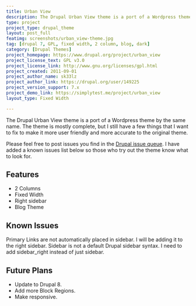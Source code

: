 ```yaml
---
title: Urban View
description: The Drupal Urban View theme is a port of a Wordpress theme by the same name.
type: project
project_type: drupal_theme
layout: post_full
featimg: screenshots/urban_view-theme.jpg
tag: [drupal 7, GPL, fixed width, 2 column, blog, dark]
category: [Drupal Themes]
project_homepage: https://www.drupal.org/project/urban_view
project_license_text: GPL v3.0
project_license_link: http://www.gnu.org/licenses/gpl.html
project_created: 2011-09-01
project_author_name: sk33lz
project_author_link: https://drupal.org/user/149225
project_version_support: 7.x
project_demo_link: https://simplytest.me/project/urban_view
layout_type: Fixed Width

---
```

The Drupal Urban View theme is a port of a Wordpress theme by the same name. The theme is mostly complete, but I still have a few things that I want to fix to make it more user friendly and more accurate to the original theme.

Please feel free to post issues you find in the [Drupal issue queue](https://www.drupal.org/project/issues/urban_view?categories=All). I have added a known issues list below so those who try out the theme know what to look for.

## Features

- 2 Columns
- Fixed Width
- Right sidebar
- Blog Theme

## Known Issues

Primary Links are not automatically placed in sidebar. I will be adding it to the right sidebar.
Sidebar is not a default Drupal sidebar syntax. I need to add sidebar_right instead of just sidebar.

## Future Plans

- Update to Drupal 8.
- Add more Block Regions.
- Make responsive.
